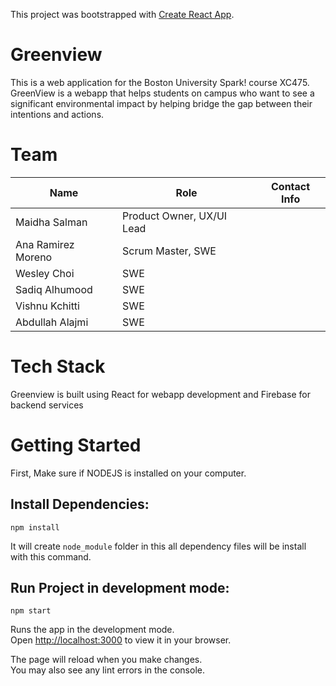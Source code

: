 This project was bootstrapped with [Create React App](https://github.com/facebook/create-react-app).

# Greenview

This is a web application for the Boston University Spark! course XC475. GreenView is a webapp that helps students on campus who want to see a significant environmental impact by helping bridge the gap between their intentions and actions.

# Team

| Name  | Role | Contact Info |
| ------------- | ------------- | ------------- |
| Maidha Salman  | Product Owner, UX/UI Lead  | |
| Ana Ramirez Moreno  | Scrum Master, SWE  | |
| Wesley Choi  | SWE  | |
| Sadiq Alhumood  | SWE  | |
| Vishnu Kchitti  | SWE  | |
| Abdullah Alajmi  | SWE  | |

# Tech Stack
Greenview is built using React for webapp development and Firebase for backend services


# Getting Started

First, Make sure if NODEJS is installed on your computer.

## Install Dependencies:

```
npm install
```

It will create `node_module` folder in this all dependency files will be install with this command.

## Run Project in development mode:

```
npm start
```

Runs the app in the development mode.\
Open [http://localhost:3000](http://localhost:3000) to view it in your browser.

The page will reload when you make changes.\
You may also see any lint errors in the console.
